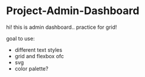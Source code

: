 # Project-Admin-Dashboard


hi! this is admin dashboard.. practice for grid!

goal to use:

- different text styles
- grid and flexbox ofc
- svg
- color palette?